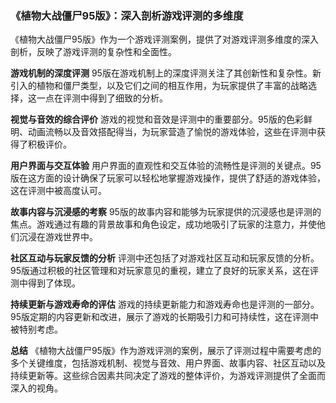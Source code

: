 ### 《植物大战僵尸95版》：深入剖析游戏评测的多维度

《植物大战僵尸95版》作为一个游戏评测案例，提供了对游戏评测多维度的深入剖析，反映了游戏评测的复杂性和全面性。

**游戏机制的深度评测**
95版在游戏机制上的深度评测关注了其创新性和复杂性。新引入的植物和僵尸类型，以及它们之间的相互作用，为玩家提供了丰富的战略选择，这一点在评测中得到了细致的分析。

**视觉与音效的综合评价**
游戏的视觉和音效是评测中的重要部分。95版的色彩鲜明、动画流畅以及音效搭配得当，为玩家营造了愉悦的游戏体验，这些在评测中获得了积极评价。

**用户界面与交互体验**
用户界面的直观性和交互体验的流畅性是评测的关键点。95版在这方面的设计确保了玩家可以轻松地掌握游戏操作，提供了舒适的游戏体验，这在评测中被高度认可。

**故事内容与沉浸感的考察**
95版的故事内容和能够为玩家提供的沉浸感也是评测的焦点。游戏通过有趣的背景故事和角色设定，成功地吸引了玩家的注意力，并使他们沉浸在游戏世界中。

**社区互动与玩家反馈的分析**
评测中还包括了对游戏社区互动和玩家反馈的分析。95版通过积极的社区管理和对玩家意见的重视，建立了良好的玩家关系，这在评测中得到了体现。

**持续更新与游戏寿命的评估**
游戏的持续更新能力和游戏寿命也是评测的一部分。95版定期的内容更新和改进，展示了游戏的长期吸引力和可持续性，这在评测中被特别考虑。

**总结**
《植物大战僵尸95版》作为游戏评测的案例，展示了评测过程中需要考虑的多个关键维度，包括游戏机制、视觉与音效、用户界面、故事内容、社区互动以及持续更新等。这些综合因素共同决定了游戏的整体评价，为游戏评测提供了全面而深入的视角。